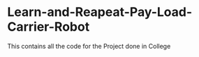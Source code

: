 # Learn-and-Reapeat-Pay-Load-Carrier-Robot
This contains all the code for the Project done in College
